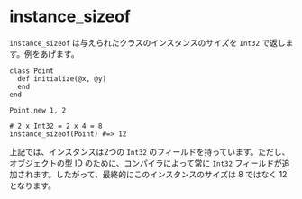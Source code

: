 # instance_sizeof

`instance_sizeof` は与えられたクラスのインスタンスのサイズを `Int32` で返します。例をあげます。

```crystal
class Point
  def initialize(@x, @y)
  end
end

Point.new 1, 2

# 2 x Int32 = 2 x 4 = 8
instance_sizeof(Point) #=> 12
```

上記では、インスタンスは2つの `Int32` のフィールドを持っています。ただし、オブジェクトの型 ID のために、コンパイラによって常に `Int32` フィールドが追加されます。したがって、最終的にこのインスタンスのサイズは 8 ではなく 12 となります。
